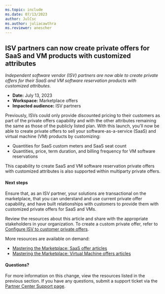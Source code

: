 ```yaml
---
ms.topic: include
ms.date: 07/13/2023
author: JulCsc
ms.author: juliacawthra
ms.reviewer: anescher
---
```


## ISV partners can now create private offers for SaaS and VM products with customized attributes

*Independent software vendor (ISV) partners are now able to create private offers for their SaaS and VM software reservation products with customized attributes.*

- **Date:** July 13, 2023
- **Workspace:** Marketplace offers
- **Impacted audience:** ISV partners

Previously, ISVs could only provide discounted pricing to their customers as part of the private offers capability and with the other attributes remaining the same as those of the publicly listed plan. With this launch, you'll now be able to create private offers to sell your software-as-a-service (SaaS) and virtual machine (VM) products by customizing:

- Quantities for SaaS custom meters and SaaS seat count
- Quantities, price, term duration, and billing frequency for VM software reservations

This capability to create SaaS and VM software reservation private offers with customized attributes is also supported within multiparty private offers.

#### Next steps

Ensure that, as an ISV partner, your solutions are transactional on the marketplace, that you can understand and use current private offer capability, and have built relationships with customers to provide them with customized private offers for SaaS and VMs.

Review the resources about this article and share with the appropriate stakeholders in your organization. To create a custom private offer, refer to [Configure ISV to customer private offers](../../../marketplace/isv-customer.md).

More resources are available on demand:

- [Mastering the Marketplace: SaaS offer articles](https://microsoft.github.io/Mastering-the-Marketplace/saas/)
- [Mastering the Marketplace: Virtual Machine offers articles](https://microsoft.github.io/Mastering-the-Marketplace/vm/)

#### Questions?

For more information on this change, view the resources listed in the previous section. If you have any questions, submit a support ticket via the [Partner Center Support page](https://partner.microsoft.com/support/?stage=1).
